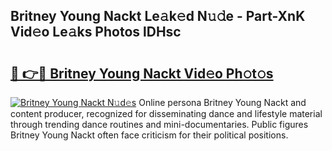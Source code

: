 ## Britney Young Nackt Le𝚊k𝚎d N𝚞𝚍e - Part-XnK Vid𝚎o Le𝚊ks Photos lDHsc

# <h2><a href="http://fb6hrb.evod.top/?m=Britney+Young+Nackt">🔗 👉🔴 Britney Young Nackt Vid𝚎o Ph𝚘t𝚘s</a></h2>

[![Britney Young Nackt N𝚞d𝚎s](https://i.imgur.com/8V9OHl7.gif)](http://fb6hrb.evod.top/?m=Britney+Young+Nackt)
Online persona Britney Young Nackt and content producer, recognized for disseminating dance and lifestyle material through trending dance routines and mini-documentaries. Public figures Britney Young Nackt often face criticism for their political positions. 
